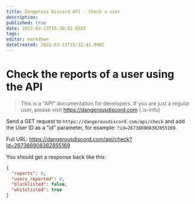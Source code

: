 ```yaml
---
title: Dangerous Discord API - Check a user
description: 
published: true
date: 2022-03-13T15:38:52.055Z
tags: 
editor: markdown
dateCreated: 2022-03-13T15:32:41.998Z
---
```


# Check the reports of a user using the API
> This is a "API" documentation for developers. If you are just a regular user, please visit https://dangerousdiscord.com
{.is-info}

Send a GET request to `https://dangerousdiscord.com/api/check` and add the User ID as a "id" parameter, for example: `?id=267386908382855169`.

Full URL: https://dangerousdiscord.com/api/check?id=267386908382855169

You should get a response back like this:
```json
{
  "reports": 0,
  "users_reported": 0,
  "blacklisted": false,
  "whitelisted": true
}
```
